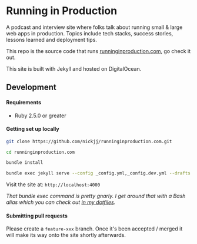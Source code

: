 # Running in Production

A podcast and interview site where folks talk about running small & large web
apps in production. Topics include tech stacks, success stories, lessons
learned and deployment tips.

This repo is the source code that runs
[runninginproduction.com](https://runninginproduction.com), go check it out.

This site is built with Jekyll and hosted on DigitalOcean.

## Development

#### Requirements

- Ruby 2.5.0 or greater

#### Getting set up locally

```sh
git clone https://github.com/nickjj/runninginproduction.com.git

cd runninginproduction.com

bundle install

bundle exec jekyll serve --config _config.yml,_config.dev.yml --drafts --livereload
```

Visit the site at: `http://localhost:4000`

*That bundle exec command is pretty gnarly. I get around that with a Bash alias
which you can check out
[in my dotfiles](https://github.com/nickjj/dotfiles/blob/7612c4e0d8fb07c7017e1b3f860903f63599d20d/.aliases#L49).*

#### Submitting pull requests

Please create a `feature-xxx` branch. Once it's been accepted / merged it will
make its way onto the site shortly afterwards.

